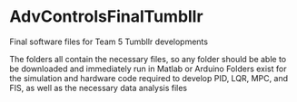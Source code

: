 # AdvControlsFinalTumbllr
Final software files for Team 5 Tumbllr developments

The folders all contain the necessary files, so any folder should be able to be downloaded and immediately run in Matlab or Arduino
Folders exist for the simulation and hardware code required to develop PID, LQR, MPC, and FIS, as well as the necessary data analysis files
